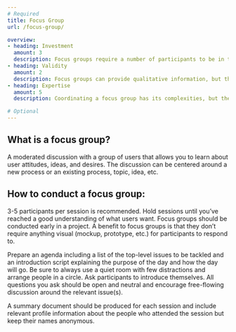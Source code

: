 ```yaml
---
# Required
title: Focus Group
url: /focus-group/

overview: 
- heading: Investment
  amount: 3
  description: Focus groups require a number of participants to be in the same space at the same time, so organizing them can take time and resources (compensation, obtaining a space, etc.). The research team also needs to create a number of topics for the participants to discuss, as well as determine goals for the session.
- heading: Validity
  amount: 2
  description: Focus groups can provide qualitative information, but the responses tend to be hypothetical. Asking someone what they think they would do vs actually watching them do something can return different results. Focus groups also have a tendency to introduce bias, as individual participants can sway the others within their group.
- heading: Expertise
  amount: 5
  description: Coordinating a focus group has its complexities, but the real challenge is moderating the session. Learning how to deal with stronger or weaker personalities within a group is an art that benefits from practice. Synthesizing the results of a focus group requires finesse, as the conversations tend to include irrelevant “noise” more frequently than other research methods.

# Optional
---
```


## What is a focus group?

A moderated discussion with a group of users that allows you to learn about user attitudes, ideas, and desires. The discussion can be centered around a new process or an existing process, topic, idea, etc.

## How to conduct a focus group:

3-5 participants per session is recommended. Hold sessions until you’ve reached a good understanding of what users want. Focus groups should be conducted early in a project. A benefit to focus groups is that they don’t require anything visual (mockup, prototype, etc.) for participants to respond to.

Prepare an agenda including a list of the top-level issues to be tackled and an introduction script explaining the purpose of the day and how the day will go. Be sure to always use a quiet room with few distractions and arrange people in a circle. Ask participants to introduce themselves. All questions you ask should be open and neutral and encourage free-flowing discussion around the relevant issue(s).

A summary document should be produced for each session and include relevant profile information about the people who attended the session but keep their names anonymous.
